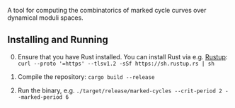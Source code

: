 A tool for computing the combinatorics of marked cycle curves over dynamical moduli spaces.

## Installing and Running

0. Ensure that you have Rust installed. You can install Rust via e.g. [Rustup](https://rustup.rs/): `curl --proto '=https' --tlsv1.2 -sSf https://sh.rustup.rs | sh`

1. Compile the repository: `cargo build --release`

2. Run the binary, e.g. `./target/release/marked-cycles --crit-period 2 --marked-period 6`
